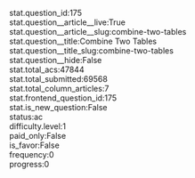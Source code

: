 stat.question_id:175  
stat.question__article__live:True  
stat.question__article__slug:combine-two-tables  
stat.question__title:Combine Two Tables  
stat.question__title_slug:combine-two-tables  
stat.question__hide:False  
stat.total_acs:47844  
stat.total_submitted:69568  
stat.total_column_articles:7  
stat.frontend_question_id:175  
stat.is_new_question:False  
status:ac  
difficulty.level:1  
paid_only:False  
is_favor:False  
frequency:0  
progress:0  

